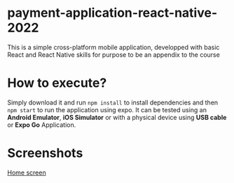 # payment-application-react-native-2022

This is a simple cross-platform mobile application, developped with basic React and React Native skills for purpose to be an appendix to the course

# How to execute?
Simply download it and run `npm install` to install dependencies and then `npm start` to run the application using expo.
It can be tested using an **Android Emulator**, **iOS Simulator** or with a physical device using **USB cable** or **Expo Go** Application.

# Screenshots

[Home screen](screenshots/home.jfif)
